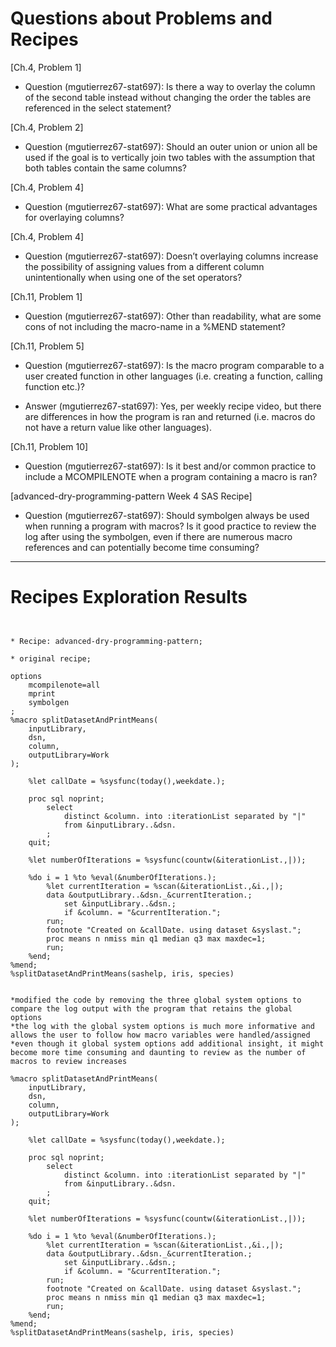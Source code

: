 
# Questions about Problems and Recipes

[Ch.4, Problem 1]
* Question (mgutierrez67-stat697): Is there a way to overlay the column of the second table instead without changing the order the tables are referenced in the select statement?

[Ch.4, Problem 2]
* Question (mgutierrez67-stat697): Should an outer union or union all be used if the goal is to vertically join two tables with the assumption that both tables contain the same columns?

[Ch.4, Problem 4]
* Question (mgutierrez67-stat697): What are some practical advantages for overlaying columns? 

[Ch.4, Problem 4]
* Question (mgutierrez67-stat697): Doesn’t overlaying columns increase the possibility of assigning values from a different column unintentionally when using one of the set operators?

[Ch.11, Problem 1]
* Question (mgutierrez67-stat697): Other than readability, what are some cons of not including the macro-name in a %MEND statement?

[Ch.11, Problem 5]
* Question (mgutierrez67-stat697): Is the macro program comparable to a user created function in other languages (i.e. creating a function, calling function etc.)?
- Answer (mgutierrez67-stat697): Yes, per weekly recipe video, but there are differences in how the program is ran and returned (i.e. macros do not have a return value like other languages). 

[Ch.11, Problem 10]
* Question (mgutierrez67-stat697): Is it best and/or common practice to include a MCOMPILENOTE when a program containing a macro is ran?

[advanced-dry-programming-pattern Week 4 SAS Recipe]
* Question (mgutierrez67-stat697): Should symbolgen always be used when running a program with macros? Is it good practice to review the log after using the symbolgen, even if there are numerous macro references and can potentially become time consuming?


***



# Recipes Exploration Results


```


* Recipe: advanced-dry-programming-pattern;

* original recipe;

options
    mcompilenote=all
    mprint
    symbolgen
;
%macro splitDatasetAndPrintMeans(
    inputLibrary,
    dsn,
    column,
    outputLibrary=Work
);

    %let callDate = %sysfunc(today(),weekdate.);

    proc sql noprint;
        select
            distinct &column. into :iterationList separated by "|"
            from &inputLibrary..&dsn.
        ;
    quit;

    %let numberOfIterations = %sysfunc(countw(&iterationList.,|));

    %do i = 1 %to %eval(&numberOfIterations.);
        %let currentIteration = %scan(&iterationList.,&i.,|);
        data &outputLibrary..&dsn._&currentIteration.;
            set &inputLibrary..&dsn.;
            if &column. = "&currentIteration.";
        run;
        footnote "Created on &callDate. using dataset &syslast.";
        proc means n nmiss min q1 median q3 max maxdec=1;
        run;
    %end;
%mend;
%splitDatasetAndPrintMeans(sashelp, iris, species)


*modified the code by removing the three global system options to compare the log output with the program that retains the global options
*the log with the global system options is much more informative and allows the user to follow how macro variables were handled/assigned
*even though it global system options add additional insight, it might become more time consuming and daunting to review as the number of macros to review increases

%macro splitDatasetAndPrintMeans(
    inputLibrary,
    dsn,
    column,
    outputLibrary=Work
);

    %let callDate = %sysfunc(today(),weekdate.);

    proc sql noprint;
        select
            distinct &column. into :iterationList separated by "|"
            from &inputLibrary..&dsn.
        ;
    quit;

    %let numberOfIterations = %sysfunc(countw(&iterationList.,|));

    %do i = 1 %to %eval(&numberOfIterations.);
        %let currentIteration = %scan(&iterationList.,&i.,|);
        data &outputLibrary..&dsn._&currentIteration.;
            set &inputLibrary..&dsn.;
            if &column. = "&currentIteration.";
        run;
        footnote "Created on &callDate. using dataset &syslast.";
        proc means n nmiss min q1 median q3 max maxdec=1;
        run;
    %end;
%mend;
%splitDatasetAndPrintMeans(sashelp, iris, species)


```
